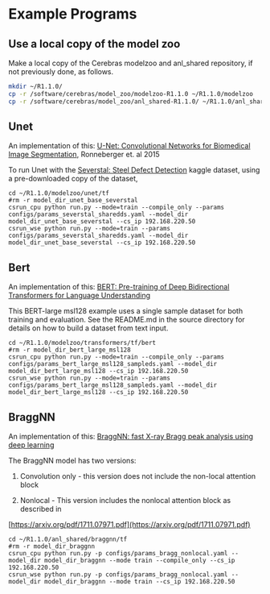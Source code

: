 # Example Programs

## Use a local copy of the model zoo

Make a local copy of the Cerebras modelzoo and anl_shared repository, if not previously done, as follows.

```bash
mkdir ~/R1.1.0/
cp -r /software/cerebras/model_zoo/modelzoo-R1.1.0 ~/R1.1.0/modelzoo
cp -r /software/cerebras/model_zoo/anl_shared-R1.1.0/ ~/R1.1.0/anl_shared
```

## Unet

An implementation of this: [U-Net: Convolutional Networks for Biomedical Image Segmentation](https://arxiv.org/pdf/1505.04597.pdf), Ronneberger et.  al 2015

To run Unet with the [Severstal: Steel Defect Detection](https://www.kaggle.com/c/severstal-steel-defect-detection) kaggle dataset, using a pre-downloaded copy of the dataset,

```console
cd ~/R1.1.0/modelzoo/unet/tf
#rm -r model_dir_unet_base_severstal
csrun_cpu python run.py --mode=train --compile_only --params configs/params_severstal_sharedds.yaml --model_dir model_dir_unet_base_severstal --cs_ip 192.168.220.50
csrun_wse python run.py --mode=train --params configs/params_severstal_sharedds.yaml --model_dir model_dir_unet_base_severstal --cs_ip 192.168.220.50
```

## Bert

An implementation of this: [BERT: Pre-training of Deep Bidirectional Transformers for Language Understanding](https://arxiv.org/abs/1810.04805)

This BERT-large msl128 example uses a single sample dataset for both training and evaluation. See the README.md in the source directory for details on how to build a dataset from text input.

```console
cd ~/R1.1.0/modelzoo/transformers/tf/bert
#rm -r model_dir_bert_large_msl128
csrun_cpu python run.py --mode=train --compile_only --params configs/params_bert_large_msl128_sampleds.yaml --model_dir model_dir_bert_large_msl128 --cs_ip 192.168.220.50
csrun_wse python run.py --mode=train --params configs/params_bert_large_msl128_sampleds.yaml --model_dir model_dir_bert_large_msl128 --cs_ip 192.168.220.50
```

## BraggNN

An implementation of this: [BraggNN: fast X-ray Bragg peak analysis using deep
learning](https://journals.iucr.org/m/issues/2022/01/00/fs5198/fs5198.pdf)

The BraggNN model has two versions:

1) Convolution only - this version does not include the non-local attention block

2) Nonlocal - This version includes the nonlocal attention block as described in  

[https://arxiv.org/pdf/1711.07971.pdf](https://arxiv.org/pdf/1711.07971.pdf)

```console
cd ~/R1.1.0/anl_shared/braggnn/tf
#rm -r model_dir_braggnn
csrun_cpu python run.py -p configs/params_bragg_nonlocal.yaml --model_dir model_dir_braggnn --mode train --compile_only --cs_ip 192.168.220.50
csrun_wse python run.py -p configs/params_bragg_nonlocal.yaml --model_dir model_dir_braggnn --mode train --cs_ip 192.168.220.50
```
